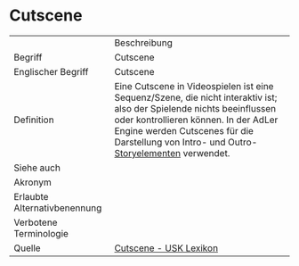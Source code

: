 # Cutscene

<link-summary rel="summary"/>
<card-summary rel="summary"/>
<web-summary rel="summary"/>


<table>
    <tr>
        <td></td>
        <td>Beschreibung</td>
    </tr>
    <tr>
        <td>Begriff</td>
        <td>Cutscene</td>
    </tr>
    <tr>
        <td>Englischer Begriff</td>
        <td>Cutscene</td>
    </tr>
    <tr>
        <td>Definition</td>
        <td id="summary" >Eine Cutscene in Videospielen ist eine Sequenz/Szene, die nicht interaktiv ist; also der Spielende nichts beeinflussen oder kontrollieren können. 
        In der AdLer Engine werden Cutscenes für die Darstellung von Intro- und Outro-<a href="Storyelement-GE.md">Storyelementen</a> verwendet.</td>
    </tr>  
    <tr>
        <td>Siehe auch</td>
        <td><a href="Storyelement-GE.md"></a></td>
    </tr>
    <tr>
        <td>Akronym</td>
        <td></td>
    </tr>
   <tr>
        <td>Erlaubte Alternativbenennung</td>
        <td></td>
    </tr>
   <tr>
        <td>Verbotene Terminologie</td>
        <td></td>
    </tr>
   <tr>
        <td>Quelle</td>
        <td><a href="https://usk.de/alle-lexikonbegriffe/cutscene/">Cutscene - USK Lexikon</a></td>
    </tr>
</table>